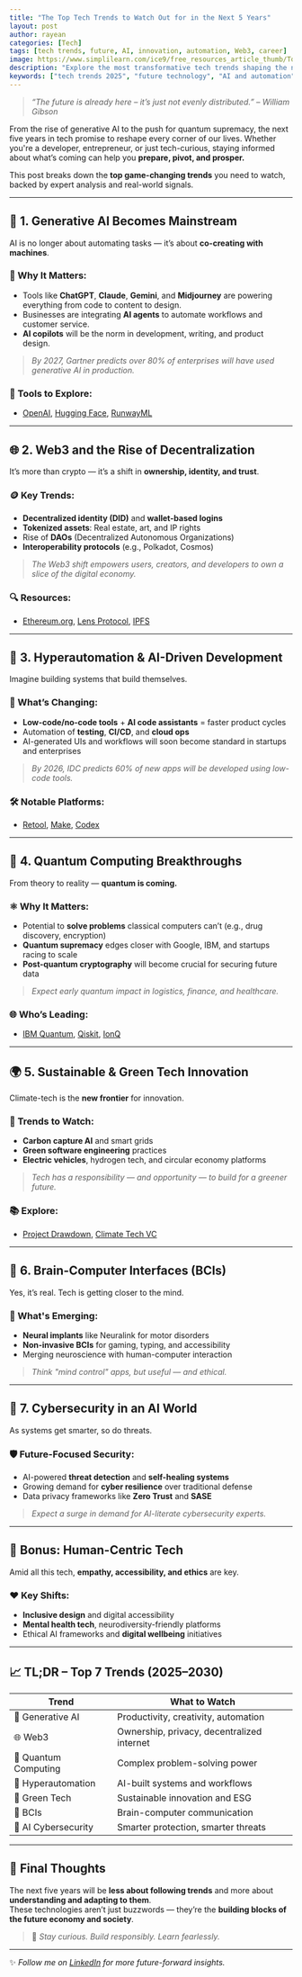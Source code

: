 ```yaml
---
title: "The Top Tech Trends to Watch Out for in the Next 5 Years"
layout: post
author: rayean
categories: [Tech]
tags: [tech trends, future, AI, innovation, automation, Web3, career]
image: https://www.simplilearn.com/ice9/free_resources_article_thumb/Top_technology_trends.jpg
description: "Explore the most transformative tech trends shaping the next five years — from AI and automation to quantum computing and Web3. Stay ahead of the curve."
keywords: ["tech trends 2025", "future technology", "AI and automation", "quantum computing", "Web3", "future jobs", "emerging technology", "developer future", "technology forecast"]
---
```



> _“The future is already here – it’s just not evenly distributed.” – William Gibson_

From the rise of generative AI to the push for quantum supremacy, the next five years in tech promise to reshape every corner of our lives. Whether you're a developer, entrepreneur, or just tech-curious, staying informed about what’s coming can help you **prepare, pivot, and prosper.**

This post breaks down the **top game-changing trends** you need to watch, backed by expert analysis and real-world signals.

---

## 🔮 1. Generative AI Becomes Mainstream

AI is no longer about automating tasks — it’s about **co-creating with machines**.

### 🚀 Why It Matters:
- Tools like **ChatGPT**, **Claude**, **Gemini**, and **Midjourney** are powering everything from code to content to design.
- Businesses are integrating **AI agents** to automate workflows and customer service.
- **AI copilots** will be the norm in development, writing, and product design.

> _By 2027, Gartner predicts over 80% of enterprises will have used generative AI in production._

### 🔧 Tools to Explore:
- [OpenAI](https://openai.com), [Hugging Face](https://huggingface.co), [RunwayML](https://runwayml.com)

---

## 🌐 2. Web3 and the Rise of Decentralization

It’s more than crypto — it’s a shift in **ownership, identity, and trust**.

### 🪙 Key Trends:
- **Decentralized identity (DID)** and **wallet-based logins**
- **Tokenized assets**: Real estate, art, and IP rights
- Rise of **DAOs** (Decentralized Autonomous Organizations)
- **Interoperability protocols** (e.g., Polkadot, Cosmos)

> _The Web3 shift empowers users, creators, and developers to own a slice of the digital economy._

### 🔍 Resources:
- [Ethereum.org](https://ethereum.org), [Lens Protocol](https://lens.xyz), [IPFS](https://ipfs.io)

---

## 🤖 3. Hyperautomation & AI-Driven Development

Imagine building systems that build themselves.

### 🔄 What’s Changing:
- **Low-code/no-code tools** + **AI code assistants** = faster product cycles
- Automation of **testing**, **CI/CD**, and **cloud ops**
- AI-generated UIs and workflows will soon become standard in startups and enterprises

> _By 2026, IDC predicts 60% of new apps will be developed using low-code tools._

### 🛠 Notable Platforms:
- [Retool](https://retool.com), [Make](https://www.make.com), [Codex](https://openai.com/blog/openai-codex)

---

## 🧪 4. Quantum Computing Breakthroughs

From theory to reality — **quantum is coming.**

### ⚛️ Why It Matters:
- Potential to **solve problems** classical computers can’t (e.g., drug discovery, encryption)
- **Quantum supremacy** edges closer with Google, IBM, and startups racing to scale
- **Post-quantum cryptography** will become crucial for securing future data

> _Expect early quantum impact in logistics, finance, and healthcare._

### 🌐 Who’s Leading:
- [IBM Quantum](https://quantum-computing.ibm.com/), [Qiskit](https://qiskit.org), [IonQ](https://ionq.com)

---

## 🌍 5. Sustainable & Green Tech Innovation

Climate-tech is the **new frontier** for innovation.

### 🌱 Trends to Watch:
- **Carbon capture AI** and smart grids
- **Green software engineering** practices
- **Electric vehicles**, hydrogen tech, and circular economy platforms

> _Tech has a responsibility — and opportunity — to build for a greener future._

### 📚 Explore:
- [Project Drawdown](https://drawdown.org), [Climate Tech VC](https://www.ctvc.co)

---

## 🧠 6. Brain-Computer Interfaces (BCIs)

Yes, it’s real. Tech is getting closer to the mind.

### 🧬 What's Emerging:
- **Neural implants** like Neuralink for motor disorders
- **Non-invasive BCIs** for gaming, typing, and accessibility
- Merging neuroscience with human-computer interaction

> _Think "mind control" apps, but useful — and ethical._

---

## 🔐 7. Cybersecurity in an AI World

As systems get smarter, so do threats.

### 🛡️ Future-Focused Security:
- AI-powered **threat detection** and **self-healing systems**
- Growing demand for **cyber resilience** over traditional defense
- Data privacy frameworks like **Zero Trust** and **SASE**

> _Expect a surge in demand for AI-literate cybersecurity experts._

---

## 🧭 Bonus: Human-Centric Tech

Amid all this tech, **empathy, accessibility, and ethics** are key.

### ❤️ Key Shifts:
- **Inclusive design** and digital accessibility
- **Mental health tech**, neurodiversity-friendly platforms
- Ethical AI frameworks and **digital wellbeing** initiatives

---

## 📈 TL;DR – Top 7 Trends (2025–2030)

| Trend | What to Watch |
|-------|----------------|
| 🤖 Generative AI | Productivity, creativity, automation |
| 🌐 Web3 | Ownership, privacy, decentralized internet |
| 🧪 Quantum Computing | Complex problem-solving power |
| 🔄 Hyperautomation | AI-built systems and workflows |
| 🌱 Green Tech | Sustainable innovation and ESG |
| 🧠 BCIs | Brain-computer communication |
| 🔐 AI Cybersecurity | Smarter protection, smarter threats |

---

## 🧩 Final Thoughts

The next five years will be **less about following trends** and more about **understanding and adapting to them**.  
These technologies aren’t just buzzwords — they’re the **building blocks of the future economy and society**.

> 🔑 _Stay curious. Build responsibly. Learn fearlessly._

---

✨ *Follow me on [LinkedIn](https://www.linkedin.com/in/rayean-mahmud-arnob-a78345173/) for more future-forward insights.*  

